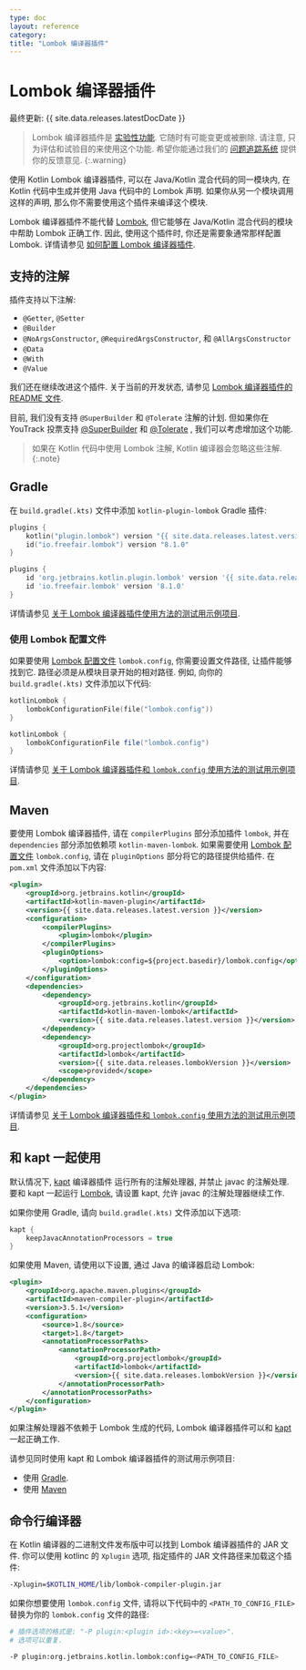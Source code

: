 ```yaml
---
type: doc
layout: reference
category:
title: "Lombok 编译器插件"
---
```


# Lombok 编译器插件

最终更新: {{ site.data.releases.latestDocDate }}

> Lombok 编译器插件是 [实验性功能](components-stability.html).
> 它随时有可能变更或被删除. 请注意, 只为评估和试验目的来使用这个功能.
> 希望你能通过我们的 [问题追踪系统](https://youtrack.jetbrains.com/issue/KT-7112) 提供你的反馈意见.
{:.warning}

使用 Kotlin Lombok 编译器插件, 可以在 Java/Kotlin 混合代码的同一模块内, 在 Kotlin 代码中生成并使用 Java 代码中的 Lombok 声明.
如果你从另一个模块调用这样的声明, 那么你不需要使用这个插件来编译这个模块.

Lombok 编译器插件不能代替 [Lombok](https://projectlombok.org/), 但它能够在 Java/Kotlin 混合代码的模块中帮助 Lombok 正确工作.
因此, 使用这个插件时, 你还是需要象通常那样配置 Lombok.
详情请参见 [如何配置 Lombok 编译器插件](#using-the-lombok-configuration-file).

## 支持的注解

插件支持以下注解:
* `@Getter`, `@Setter`
* `@Builder`
* `@NoArgsConstructor`, `@RequiredArgsConstructor`, 和 `@AllArgsConstructor`
* `@Data`
* `@With`
* `@Value`

我们还在继续改进这个插件. 关于当前的开发状态, 请参见
[Lombok 编译器插件的 README 文件](https://github.com/JetBrains/kotlin/tree/master/plugins/lombok).

目前, 我们没有支持 `@SuperBuilder` 和 `@Tolerate` 注解的计划.
但如果你在 YouTrack 投票支持
[@SuperBuilder](https://youtrack.jetbrains.com/issue/KT-53563/Kotlin-Lombok-Support-SuperBuilder)
和 [@Tolerate](https://youtrack.jetbrains.com/issue/KT-53564/Kotlin-Lombok-Support-Tolerate)
, 我们可以考虑增加这个功能.

> 如果在 Kotlin 代码中使用 Lombok 注解, Kotlin 编译器会忽略这些注解.
{:.note}

## Gradle

在 `build.gradle(.kts)` 文件中添加 `kotlin-plugin-lombok` Gradle 插件:

<div class="multi-language-sample" data-lang="kotlin">
<div class="sample" markdown="1" mode="kotlin" theme="idea" data-lang="kotlin" data-highlight-only>

```kotlin
plugins {
    kotlin("plugin.lombok") version "{{ site.data.releases.latest.version }}"
    id("io.freefair.lombok") version "8.1.0"
}
```

</div>
</div>

<div class="multi-language-sample" data-lang="groovy">
<div class="sample" markdown="1" mode="groovy" theme="idea" data-lang="groovy">

```groovy
plugins {
    id 'org.jetbrains.kotlin.plugin.lombok' version '{{ site.data.releases.latest.version }}'
    id 'io.freefair.lombok' version '8.1.0'
}
```

</div>
</div>

详情请参见 [关于 Lombok 编译器插件使用方法的测试用示例项目](https://github.com/kotlin-hands-on/kotlin-lombok-examples/tree/master/kotlin_lombok_gradle/nokapt).

### 使用 Lombok 配置文件

如果要使用 [Lombok 配置文件](https://projectlombok.org/features/configuration) `lombok.config`,
你需要设置文件路径, 让插件能够找到它.
路径必须是从模块目录开始的相对路径. 
例如, 向你的 `build.gradle(.kts)` 文件添加以下代码:

<div class="multi-language-sample" data-lang="kotlin">
<div class="sample" markdown="1" mode="kotlin" theme="idea" data-lang="kotlin" data-highlight-only>

```kotlin
kotlinLombok {
    lombokConfigurationFile(file("lombok.config"))
}
```

</div>
</div>

<div class="multi-language-sample" data-lang="groovy">
<div class="sample" markdown="1" mode="groovy" theme="idea" data-lang="groovy">

```groovy
kotlinLombok {
    lombokConfigurationFile file("lombok.config")
}
```

</div>
</div>

详情请参见 [关于 Lombok 编译器插件和 `lombok.config` 使用方法的测试用示例项目](https://github.com/kotlin-hands-on/kotlin-lombok-examples/tree/master/kotlin_lombok_gradle/withconfig).

## Maven

要使用 Lombok 编译器插件, 请在 `compilerPlugins` 部分添加插件 `lombok`,
并在 `dependencies` 部分添加依赖项 `kotlin-maven-lombok`.
如果需要使用 [Lombok 配置文件](https://projectlombok.org/features/configuration) `lombok.config`,
请在 `pluginOptions` 部分将它的路径提供给插件. 在 `pom.xml` 文件添加以下内容:

```xml
<plugin>
    <groupId>org.jetbrains.kotlin</groupId>
    <artifactId>kotlin-maven-plugin</artifactId>
    <version>{{ site.data.releases.latest.version }}</version>
    <configuration>
        <compilerPlugins>
            <plugin>lombok</plugin>
        </compilerPlugins>
        <pluginOptions>
            <option>lombok:config=${project.basedir}/lombok.config</option>
        </pluginOptions>
    </configuration>
    <dependencies>
        <dependency>
            <groupId>org.jetbrains.kotlin</groupId>
            <artifactId>kotlin-maven-lombok</artifactId>
            <version>{{ site.data.releases.latest.version }}</version>
        </dependency>
        <dependency>
            <groupId>org.projectlombok</groupId>
            <artifactId>lombok</artifactId>
            <version>{{ site.data.releases.lombokVersion }}</version>
            <scope>provided</scope>
        </dependency>
    </dependencies>
</plugin>
```

详情请参见 [关于 Lombok 编译器插件和 `lombok.config` 使用方法的测试用示例项目](https://github.com/kotlin-hands-on/kotlin-lombok-examples/tree/master/kotlin_lombok_maven/nokapt).

## 和 kapt 一起使用

默认情况下, [kapt](kapt.html) 编译器插件 运行所有的注解处理器, 并禁止 javac 的注解处理.
要和 kapt 一起运行 [Lombok](https://projectlombok.org/), 请设置 kapt, 允许 javac 的注解处理器继续工作.

如果你使用 Gradle, 请向 `build.gradle(.kts)` 文件添加以下选项:

```groovy
kapt {
    keepJavacAnnotationProcessors = true
}
```

如果使用 Maven, 请使用以下设置, 通过 Java 的编译器启动 Lombok:

```xml
<plugin>
    <groupId>org.apache.maven.plugins</groupId>
    <artifactId>maven-compiler-plugin</artifactId>
    <version>3.5.1</version>
    <configuration>
        <source>1.8</source>
        <target>1.8</target>
        <annotationProcessorPaths>
            <annotationProcessorPath>
                <groupId>org.projectlombok</groupId>
                <artifactId>lombok</artifactId>
                <version>{{ site.data.releases.lombokVersion }}</version>
            </annotationProcessorPath>
        </annotationProcessorPaths>
    </configuration>
</plugin>    
```

如果注解处理器不依赖于 Lombok 生成的代码, Lombok 编译器插件可以和 [kapt](kapt.html) 一起正确工作.

请参见同时使用 kapt 和 Lombok 编译器插件的测试用示例项目:
* 使用 [Gradle](https://github.com/JetBrains/kotlin/tree/master/libraries/tools/kotlin-gradle-plugin-integration-tests/src/test/resources/testProject/lombokProject/yeskapt).
* 使用 [Maven](https://github.com/kotlin-hands-on/kotlin-lombok-examples/tree/master/kotlin_lombok_maven/yeskapt)

## 命令行编译器

在 Kotlin 编译器的二进制文件发布版中可以找到 Lombok 编译器插件的 JAR 文件.
你可以使用 kotlinc 的 `Xplugin` 选项, 指定插件的 JAR 文件路径来加载这个插件:

```bash
-Xplugin=$KOTLIN_HOME/lib/lombok-compiler-plugin.jar
```

如果你想要使用 `lombok.config` 文件, 请将以下代码中的 `<PATH_TO_CONFIG_FILE>` 替换为你的 `lombok.config` 文件的路径:

```bash
# 插件选项的格式是: "-P plugin:<plugin id>:<key>=<value>". 
# 选项可以重复.

-P plugin:org.jetbrains.kotlin.lombok:config=<PATH_TO_CONFIG_FILE>
```
